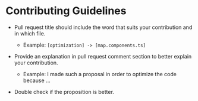 
# Contributing Guidelines


- Pull request title should include the word that suits your contribution and in which file.
  
  - Example: `[optimization] -> [map.components.ts]`

- Provide an explanation in pull request comment section to better explain your contribution.
  - Example: I made such a proposal in order to optimize the code because ...

- Double check if the proposition is better.
